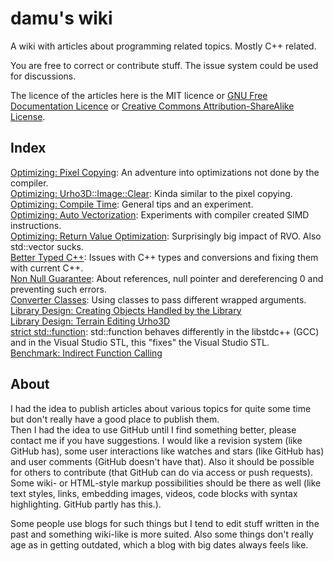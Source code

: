 # damu's wiki
A wiki with articles about programming related topics. Mostly C++ related.

You are free to correct or contribute stuff. The issue system could be used for discussions.

The licence of the articles here is the MIT licence or [GNU Free Documentation Licence](http://www.gnu.org/licenses/fdl.html) or [Creative Commons Attribution-ShareAlike License](https://en.wikipedia.org/wiki/Wikipedia:Text_of_Creative_Commons_Attribution-ShareAlike_3.0_Unported_License).

## Index

[Optimizing: Pixel Copying](optimizing_pixel_copying.md): An adventure into optimizations not done by the compiler.  
[Optimizing: Urho3D::Image::Clear](optimizing_Urho3D_Image_Clear.md): Kinda similar to the pixel copying.  
[Optimizing: Compile Time](optimizing_compile_time.md): General tips and an experiment.  
[Optimizing: Auto Vectorization](auto_vectorization.md): Experiments with compiler created SIMD instructions.  
[Optimizing: Return Value Optimization](return_value_optimization.md): Surprisingly big impact of RVO. Also std::vector sucks.  
[Better Typed C++](better_typed_c++.md): Issues with C++ types and conversions and fixing them with current C++.  
[Non Null Guarantee](non_null_guarantee.md): About references, null pointer and dereferencing 0 and preventing such errors.  
[Converter Classes](converter_classes.md): Using classes to pass different wrapped arguments.  
[Library Design: Creating Objects Handled by the Library](library_design_creation_on_heap.md)  
[Library Design: Terrain Editing Urho3D](library_design_terrain_editing.md)  
[strict std::function](strict_function.md): std::function behaves differently in the libstdc++ (GCC) and in the Visual Studio STL, this "fixes" the Visual Studio STL.  
[Benchmark: Indirect Function Calling](benchmark_indirect_function_calling.md)  

## About

I had the idea to publish articles about various topics for quite some time but don't really have a good place to publish them.  
Then I had the idea to use GitHub until I find something better, please contact me if you have suggestions. I would like a revision system (like GitHub has), some user interactions like watches and stars (like GitHub has) and user comments (GitHub doesn't have that). Also it should be possible for others to contribute (that GitHub can do via access or push requests). Some wiki- or HTML-style markup possibilities should be there as well (like text styles, links, embedding images, videos, code blocks with syntax highlighting. GitHub partly has this.).

Some people use blogs for such things but I tend to edit stuff written in the past and something wiki-like is more suited. Also some things don't really age as in getting outdated, which a blog with big dates always feels like.
